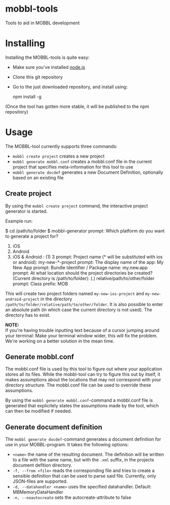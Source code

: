 # mobbl-tools
Tools to aid in MOBBL development

# Installing
Installing the MOBBL-tools is quite easy:
* Make sure you've installed [node.js](http://nodejs.org)
* Clone this git repository
* Go to the just downloaded repository, and install using:

  npm install -g

(Once the tool has gotten more stable, it will be published to the npm repository)

# Usage
The MOBBL-tool currently supports three commands:

* `mobbl create project` creates a new project
* `mobbl generate mobbl.conf` creates a mobbl.conf file in the current project that specifies meta-information for this tool to use
* `mobbl generate docdef` generates a new Document Definition, optionally based on an existing file

## Create project
By using the `mobbl create project` command, the interactive project generator is started.

Example run:

  $ cd /path/to/folder
  $ mobbl-generator
  prompt: Which platform do you want to generate a project for?
  1. iOS
  2. Android
  3. iOS & Android
  :  (1) 3
  prompt: Project name (* will be substituted with ios or android):  my-new-*-project
  prompt: The display name of the app:  My New App
  prompt: Bundle Identifier / Package name:  my.new.app
  prompt: At what location should the project directories be created? (Current directory is /path/to/folder):  (.) relative/path/to/other/folder
  prompt: Class prefix:  MOB

This will create two project folders named `my-new-ios-project` and `my-new-android-project` in the directory `/path/to/folder/relative/path/to/other/folder`. It is also possible to enter an absolute path (in which case the current directory is not used). The directory has to exist.

**NOTE:**  
If you're having trouble inputting text because of a cursor jumping around your terminal: Make your terminal window wider, this will fix the problem. We're working on a better solution in the mean time.

## Generate mobbl.conf
The mobbl.conf file is used by this tool to figure out where your application stores all its files. While the mobbl-tool can try to figure this out by itself, it makes assumptions about the locations that may not correspond with your directory structure. The mobbl.conf file can be used to override these assumptions.

By using the `mobbl generate mobbl.conf`-command a mobbl.conf file is generated that explicitely states the assumptions made by the tool, which can then be modified if needed.

## Generate document definition
The `mobbl generate docdef`-command generates a document definition for use in your MOBBL-program. It takes the following options:

* `<name>` the name of the resulting document. The definition will be written to a file with the same name, but with the `.xml` suffix, in the projects document defition directory.
* `-f, --from <file>` reads the corresponding file and tries to create a sensible definition that can be used to parse said file. Currently, only JSON-files are supported.
* `-d, --datahandler <name>`  uses the specified datahandler. Default: MBMemoryDataHandler
* `-n, --noautocreate` sets the autocreate-attribute to false
